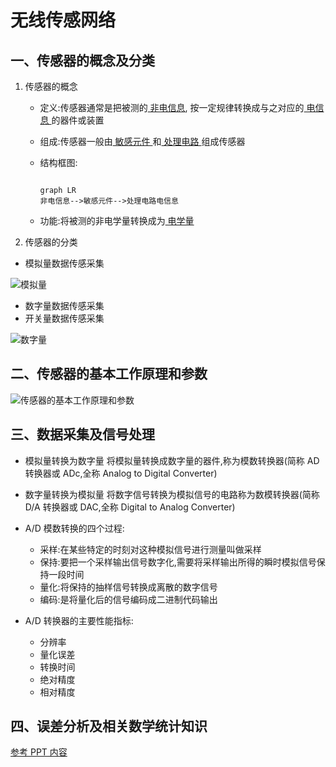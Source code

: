 # 无线传感网络

## 一、传感器的概念及分类

1.  传感器的概念

    - 定义:传感器通常是把被测的<u> 非电信息</u>,
      按一定规律转换成与之对应的<u> 电信息 </u>的器件或装置

    - 组成:传感器一般由<u> 敏感元件 </u>和<u> 处理电路 </u>组成传感器
    - 结构框图:


        ```mermaid

        graph LR
        非电信息-->敏感元件-->处理电路电信息

        ```

    - 功能:将被测的非电学量转换成为<u> 电学量 </u>
      <br>

2.  传感器的分类

- 模拟量数据传感采集

![模拟量](https://hello-chen-1300561671.cos.ap-chengdu.myqcloud.com/CSDN/无线传感网络/2.png)

- 数字量数据传感采集
- 开关量数据传感采集

![数字量](https://hello-chen-1300561671.cos.ap-chengdu.myqcloud.com/CSDN/无线传感网络/1.png)

## 二、传感器的基本工作原理和参数

![传感器的基本工作原理和参数](https://hello-chen-1300561671.cos.ap-chengdu.myqcloud.com/CSDN/无线传感网络/3.png)

## 三、数据采集及信号处理

- 模拟量转换为数字量
  将模拟量转换成数字量的器件,称为模数转换器(简称 AD 转换器或 ADc,全称 Analog to Digital Converter)
  <br>
- 数字量转换为模拟量
  将数字信号转换为模拟信号的电路称为数模转换器(简称 D/A 转换器或 DAC,全称 Digital to Analog Converter)
  <br>

- A/D 模数转换的四个过程:
  - 采样:在某些特定的时刻对这种模拟信号进行测量叫做采样
  - 保持:要把一个采样输出信号数字化,需要将采样输出所得的瞬时模拟信号保持一段时间
  - 量化:将保持的抽样信号转换成离散的数字信号
  - 编码:是将量化后的信号编码成二进制代码输出
    <br>
- A/D 转换器的主要性能指标:
  - 分辨率
  - 量化误差
  - 转换时间
  - 绝对精度
  - 相对精度

## 四、误差分析及相关数学统计知识

[参考 PPT 内容](https://mooc1-1.chaoxing.com/mycourse/studentstudy?chapterId=241365853&courseId=207071301&clazzid=14184045&enc=1cad49aabecf657f7ee9968a134cff2b)
